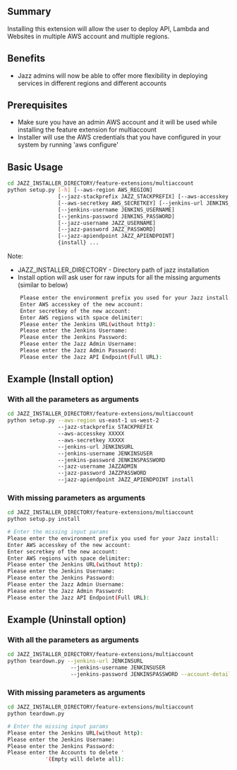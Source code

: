 ## Summary
Installing this extension will allow the user to deploy API, Lambda and Websites in multiple AWS account and multiple regions.

## Benefits
- Jazz admins will now be able to offer more flexibility in deploying services in different regions and different accounts

## Prerequisites
- Make sure you have an admin AWS account and it will be used while installing the feature extension for multiaccount
- Installer will use the AWS credentials that you have configured in your system by running 'aws configure'

## Basic Usage

```sh
cd JAZZ_INSTALLER_DIRECTORY/feature-extensions/multiaccount
python setup.py [-h] [--aws-region AWS_REGION]
                [--jazz-stackprefix JAZZ_STACKPREFIX] [--aws-accesskey AWS_ACCESSKEY]
                [--aws-secretkey AWS_SECRETKEY] [--jenkins-url JENKINS_URL]
                [--jenkins-username JENKINS_USERNAME]
                [--jenkins-password JENKINS_PASSWORD]
                [--jazz-username JAZZ_USERNAME]
                [--jazz-password JAZZ_PASSWORD]
                [--jazz-apiendpoint JAZZ_APIENDPOINT]
                {install} ...
```
Note:
   - JAZZ_INSTALLER_DIRECTORY - Directory path of jazz installation
   - Install option will ask user for raw inputs for all the missing arguments (similar to below)
```sh
    Please enter the environment prefix you used for your Jazz install:
    Enter AWS accesskey of the new account:
    Enter secretkey of the new account:
    Enter AWS regions with space delimiter:
    Please enter the Jenkins URL(without http):
    Please enter the Jenkins Username:
    Please enter the Jenkins Password:
    Please enter the Jazz Admin Username:
    Please enter the Jazz Admin Password:
    Please enter the Jazz API Endpoint(Full URL):
```

## Example (Install option)

### With all the parameters as arguments

```sh
cd JAZZ_INSTALLER_DIRECTORY/feature-extensions/multiaccount
python setup.py --aws-region us-east-1 us-west-2
                --jazz-stackprefix STACKPREFIX
                --aws-accesskey XXXXX
                --aws-secretkey XXXXX
                --jenkins-url JENKINSURL
                --jenkins-username JENKINSUSER
                --jenkins-password JENKINSPASSWORD
                --jazz-username JAZZADMIN
                --jazz-password JAZZPASSWORD
                --jazz-apiendpoint JAZZ_APIENDPOINT install

```

### With missing parameters as arguments ###

```sh
cd JAZZ_INSTALLER_DIRECTORY/feature-extensions/multiaccount
python setup.py install

# Enter the missing input params
Please enter the environment prefix you used for your Jazz install:
Enter AWS accesskey of the new account:
Enter secretkey of the new account:
Enter AWS regions with space delimiter:
Please enter the Jenkins URL(without http):
Please enter the Jenkins Username:
Please enter the Jenkins Password:
Please enter the Jazz Admin Username:
Please enter the Jazz Admin Password:
Please enter the Jazz API Endpoint(Full URL):
```

## Example (Uninstall option)

### With all the parameters as arguments

```sh
cd JAZZ_INSTALLER_DIRECTORY/feature-extensions/multiaccount
python teardown.py --jenkins-url JENKINSURL
                    --jenkins-username JENKINSUSER
                    --jenkins-password JENKINSPASSWORD --account-details all
```

### With missing parameters as arguments ###

```sh
cd JAZZ_INSTALLER_DIRECTORY/feature-extensions/multiaccount
python teardown.py

# Enter the missing input params
Please enter the Jenkins URL(without http):
Please enter the Jenkins Username:
Please enter the Jenkins Password:
Please enter the Accounts to delete '
            '(Empty will delete all):
```
